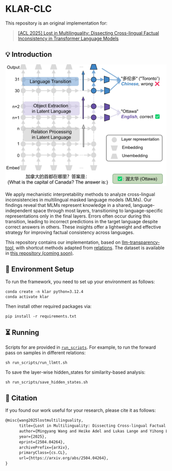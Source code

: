 # KLAR-CLC

This repository is an original implementation for:

>[[ACL 2025] Lost in Multilinguality: Dissecting Cross-lingual Factual Inconsistency in Transformer Language Models](https://aclanthology.org/2025.acl-long.253/)

## 💡 Introduction

<img src="src/teaser-image-clc.jpg" alt="image_text" width="600"/>

We apply mechanistic interpretability methods to analyze cross-lingual inconsistencies in multilingual masked language models (MLMs). Our findings reveal that MLMs represent knowledge in a shared, language-independent space through most layers, transitioning to language-specific representations only in the final layers. Errors often occur during this transition, leading to incorrect predictions in the target language despite correct answers in others. These insights offer a lightweight and effective strategy for improving factual consistency across languages.

This repository contains our implementation, based on [llm-transparency-tool](https://github.com/facebookresearch/llm-transparency-tool), with shortcut methods adapted from [relations](https://github.com/evandez/relations). The dataset  is available in [this repository (coming soon)](https://github.com/boschresearch/KLAR-CLC).


## 🔧 Environment Setup
To run the framework, you need to set up your environment as follows:

```shell
conda create -n klar python=3.12.4
conda activate klar
```

Then install other required packages via:
```shell
pip install -r requirements.txt
```

## ⏳ Running
Scripts for are provided in [`run_scripts`](run_scripts/). For example, to run the forward pass on samples in different relations:

```shell
sh run_scripts/run_llmtt.sh
```
To save the layer-wise hidden_states for similarity-based analysis:


```shell
sh run_scripts/save_hidden_states.sh
```

## 📙 Citation
If you found our work useful for your research, please cite it as follows:

```latex
@misc{wang2025lostmultilinguality,
      title={Lost in Multilinguality: Dissecting Cross-lingual Factual Inconsistency in Transformer Language Models}, 
      author={Mingyang Wang and Heike Adel and Lukas Lange and Yihong Liu and Ercong Nie and Jannik Strötgen and Hinrich Schütze},
      year={2025},
      eprint={2504.04264},
      archivePrefix={arXiv},
      primaryClass={cs.CL},
      url={https://arxiv.org/abs/2504.04264}, 
}
```

